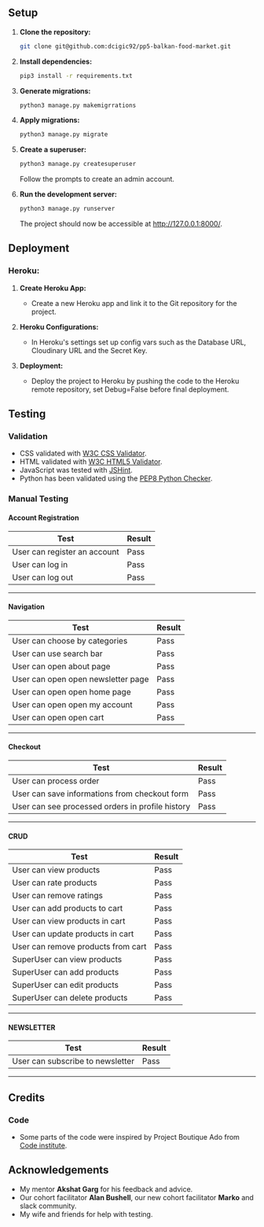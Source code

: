 ## Setup

1. **Clone the repository:**

   ```bash
   git clone git@github.com:dcigic92/pp5-balkan-food-market.git
   ```

2. **Install dependencies:**

   ```bash
   pip3 install -r requirements.txt
   ```

3. **Generate migrations:**

   ```bash
   python3 manage.py makemigrrations
   ```

4. **Apply migrations:**

   ```bash
   python3 manage.py migrate
   ```

5. **Create a superuser:**

   ```bash
   python3 manage.py createsuperuser
   ```

   Follow the prompts to create an admin account.

6. **Run the development server:**

   ```bash
   python3 manage.py runserver
   ```

   The project should now be accessible at http://127.0.0.1:8000/.


## Deployment

### Heroku:

1. **Create Heroku App:**
   - Create a new Heroku app and link it to the Git repository for the project.

2. **Heroku Configurations:**
   - In Heroku's settings set up config vars such as the Database URL, Cloudinary URL and the Secret Key.

3. **Deployment:**
   - Deploy the project to Heroku by pushing the code to the Heroku remote repository, set Debug=False before final deployment.


## Testing

### Validation

- CSS validated with [W3C CSS Validator](https://jigsaw.w3.org/css-validator/).
- HTML validated with [W3C HTML5 Validator](https://validator.w3.org/).
- JavaScript was tested with [JSHint](https://jshint.com/).
- Python has been validated using the [PEP8 Python Checker](https://www.pythonchecker.com/).

### Manual Testing

#### Account Registration
| Test |Result |
|--|--|
| User can register an account|Pass|
| User can log in|Pass|
| User can log out|Pass|
---

#### Navigation
| Test |Result |
|--|--|
|User can choose by categories|Pass|
|User can use search bar|Pass|
|User can open about page|Pass|
|User can open open newsletter page|Pass|
|User can open open home page|Pass|
|User can open open my account|Pass|
|User can open open cart|Pass|
---

#### Checkout
| Test |Result |
|--|--|
|User can process order|Pass|
|User can save informations from checkout form|Pass|
|User can see processed orders in profile history|Pass|
---

#### CRUD
| Test |Result |
|--|--|
|User can view products|Pass|
|User can rate products|Pass|
|User can remove ratings|Pass|
|User can add products to cart|Pass|
|User can view products in cart|Pass|
|User can update products in cart|Pass|
|User can remove products from cart|Pass|
|SuperUser can view products|Pass|
|SuperUser can add products|Pass|
|SuperUser can edit products|Pass|
|SuperUser can delete products|Pass|
---

#### NEWSLETTER
| Test |Result |
|--|--|
|User can subscribe to newsletter|Pass|
---

## Credits

### Code
  
- Some parts of the code were inspired by Project Boutique Ado from [Code institute](https://learn.codeinstitute.net/dashboard).

## Acknowledgements

- My mentor **Akshat Garg** for his feedback and advice.
- Our cohort facilitator **Alan Bushell**, our new cohort facilitator **Marko** and slack community.
- My wife and friends for help with testing.